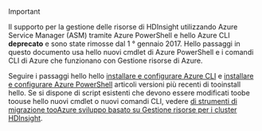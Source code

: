 > [!IMPORTANT]
> Il supporto per la gestione delle risorse di HDInsight utilizzando Azure Service Manager (ASM) tramite Azure PowerShell e hello Azure CLI **deprecato** e sono state rimosse dal 1 ° gennaio 2017. Hello passaggi in questo documento usa hello nuovi cmdlet di Azure PowerShell e i comandi CLI di Azure che funzionano con Gestione risorse di Azure.
> 
> Seguire i passaggi hello hello [installare e configurare Azure CLI](../articles/cli-install-nodejs.md) e [installare e configurare Azure PowerShell](/powershell/azureps-cmdlets-docs) articoli versioni più recenti di tooinstall hello. Se si dispone di script esistenti che devono essere modificati toobe toouse hello nuovi cmdlet o nuovi comandi CLI, vedere [di strumenti di migrazione tooAzure sviluppo basato su Gestione risorse per i cluster HDInsight](../articles/hdinsight/hdinsight-hadoop-development-using-azure-resource-manager.md).
> 
> 

